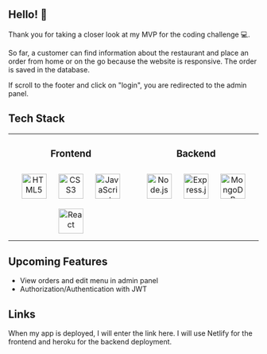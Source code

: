 ## Hello! 👋

<div>
  Thank you for taking a closer look at my MVP  for the coding challenge 💻. <br>
  
  So far, a customer can find information about the restaurant and place an order from home or on the go because the website is responsive. The order is saved in the database. <br>
  
  If scroll to the footer and click on "login", you are redirected to the admin panel.
</div>  

## Tech Stack

<table align="center" width="70%"><tr><td valign="top" width="30%">
  <h3 align="center">Frontend</h3> 
  <div align="center">  
    <img style="margin: 10px" src="https://profilinator.rishav.dev/skills-assets/html5-original-wordmark.svg" alt="HTML5" height="50" />  
    <img style="margin: 10px" src="https://profilinator.rishav.dev/skills-assets/css3-original-wordmark.svg" alt="CSS3" height="50" />  
    <img style="margin: 10px" src="https://profilinator.rishav.dev/skills-assets/javascript-original.svg" alt="JavaScript" height="50" />  
    <img style="margin: 10px" src="https://profilinator.rishav.dev/skills-assets/react-original-wordmark.svg" alt="React" height="50" />  
  </div>
</td><td valign="top" width="30%">
  <h3 align="center">Backend</h3>
  <div align="center">  
    <img style="margin: 10px" src="https://profilinator.rishav.dev/skills-assets/nodejs-original-wordmark.svg" alt="Node.js" height="50" /> 
    <img style="margin: 10px" src="https://profilinator.rishav.dev/skills-assets/express-original-wordmark.svg" alt="Express.js" height="50" /> 
    <img style="margin: 10px" src="https://profilinator.rishav.dev/skills-assets/mongodb-original-wordmark.svg" alt="MongoDB" height="50" />  
  </div>
</td></tr></table>  

## Upcoming Features

<ul>
  <li>View orders and edit menu in admin panel</li>
  <li>Authorization/Authentication with JWT</li>
</ul>

## Links
<div>
 When my app is deployed, I will enter the link here. I will use Netlify for the frontend and heroku for the backend deployment.
</div>  
